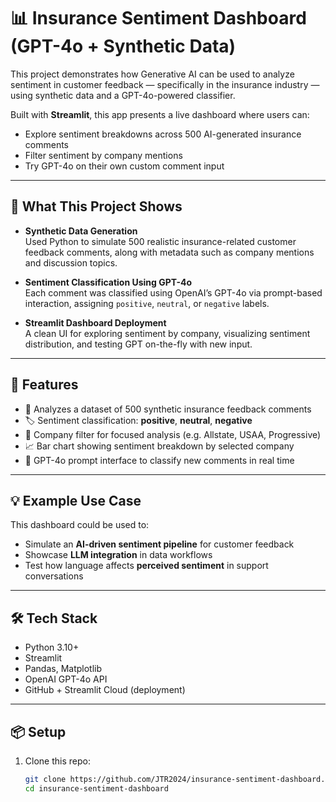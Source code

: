 # 📊 Insurance Sentiment Dashboard (GPT-4o + Synthetic Data)

This project demonstrates how Generative AI can be used to analyze sentiment in customer feedback — specifically in the insurance industry — using synthetic data and a GPT-4o-powered classifier.

Built with **Streamlit**, this app presents a live dashboard where users can:
- Explore sentiment breakdowns across 500 AI-generated insurance comments
- Filter sentiment by company mentions
- Try GPT-4o on their own custom comment input

---

## 🧠 What This Project Shows

- **Synthetic Data Generation**  
  Used Python to simulate 500 realistic insurance-related customer feedback comments, along with metadata such as company mentions and discussion topics.

- **Sentiment Classification Using GPT-4o**  
  Each comment was classified using OpenAI’s GPT-4o via prompt-based interaction, assigning `positive`, `neutral`, or `negative` labels.

- **Streamlit Dashboard Deployment**  
  A clean UI for exploring sentiment by company, visualizing sentiment distribution, and testing GPT on-the-fly with new input.

---

## 🚀 Features

- 📁 Analyzes a dataset of 500 synthetic insurance feedback comments  
- 🏷 Sentiment classification: **positive**, **neutral**, **negative**  
- 🏢 Company filter for focused analysis (e.g. Allstate, USAA, Progressive)  
- 📈 Bar chart showing sentiment breakdown by selected company  
- 🧪 GPT-4o prompt interface to classify new comments in real time

---

## 💡 Example Use Case

This dashboard could be used to:
- Simulate an **AI-driven sentiment pipeline** for customer feedback
- Showcase **LLM integration** in data workflows
- Test how language affects **perceived sentiment** in support conversations

---

## 🛠 Tech Stack

- Python 3.10+
- Streamlit
- Pandas, Matplotlib
- OpenAI GPT-4o API
- GitHub + Streamlit Cloud (deployment)

---

## 📦 Setup

1. Clone this repo:
   ```bash
   git clone https://github.com/JTR2024/insurance-sentiment-dashboard.git
   cd insurance-sentiment-dashboard
